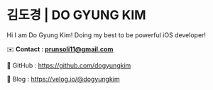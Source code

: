 # 김도경 | DO GYUNG KIM
Hi I am Do Gyung Kim!
Doing my best to be powerful iOS developer!

✉️ **Contact : prunsoli11@gmail.com**

📕 GitHub : https://github.com/dogyungkim

📃 Blog : https://velog.io/@dogyungkim

